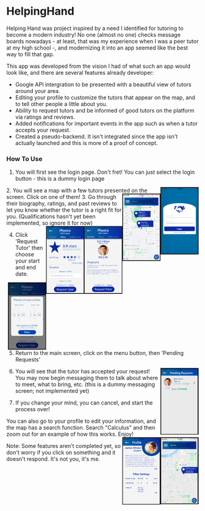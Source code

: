 # HelpingHand

Helping Hand was project inspired by a need I identified for tutoring to become a modern industry! No one (almost no one) checks message boards nowadays - at least, that was my experience when I was a peer tutor at my high school -, and modernizing it into an app seemed like the best way to fill that gap.

This app was developed from the vision I had of what such an app would look like, and there are several features already developer:

* Google API intergration to be presented with a beautiful view of tutors around your area.
* Editing your profile to customize the tutors that appear on the map, and to tell other people a little about you.
* Ability to request tutors and be informed of good tutors on the platform via ratings and reviews.
* Added notifications for important events in the app such as when a tutor accepts your request.
* Created a pseudo-backend. It isn't integrated since the app isn't actually launched and this is more of a proof of concept.



### How To Use

1. You will first see the login page. Don't fret! You can just select the login button - this is a dummy login page
<img align="right" src="https://github.com/Martin-Yushko/HelpingHand/blob/master/README_pictures/1.png" width="100">
2. You will see a map with a few tutors presented on the screen. Click on one of them!
<img align="right" src="https://github.com/Martin-Yushko/HelpingHand/blob/master/README_pictures/2.png" width="100">
3. Go through their biography, ratings, and past reviews to let you know whether the tutor is a right fit for you. (Qualifications hasn't yet been implemented, so ignore it for now)
<img align="right" src="https://github.com/Martin-Yushko/HelpingHand/blob/master/README_pictures/3.png" width="100">
<img align="right" src="https://github.com/Martin-Yushko/HelpingHand/blob/master/README_pictures/4.png" width="100">

4. Click 'Request Tutor' then choose your start and end date.
<img align="right" src="https://github.com/Martin-Yushko/HelpingHand/blob/master/README_pictures/5.png" width="100">

5. Return to the main screen, click on the menu button, then 'Pending Requests'
<img align="right" src="https://github.com/Martin-Yushko/HelpingHand/blob/master/README_pictures/6.png" width="100">

6. You will see that the tutor has accepted your request! You may now begin messaging them to talk about where to meet, what to bring, etc. (this is a dummy messaging screen; not implemented yet)

7. If you change your mind, you can cancel, and start the process over!


You can also go to your profile to edit your information, and the map has a search function. Search "Calculus" and then zoom out for an example of how this works. Enjoy!
<img align="right" src="https://github.com/Martin-Yushko/HelpingHand/blob/master/README_pictures/7.png" width="100">
<img align="right" src="https://github.com/Martin-Yushko/HelpingHand/blob/master/README_pictures/8.png" width="100">


Note: Some features aren't completed yet, so don't worry if you click on something and it doesn't respond. It's not you, it's me.
